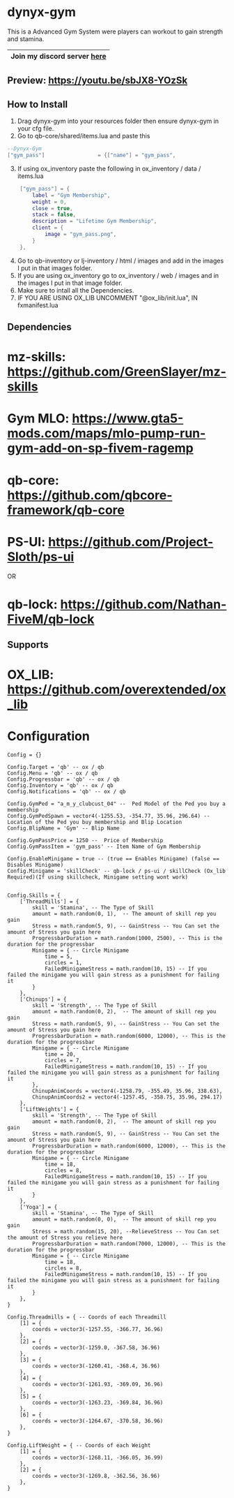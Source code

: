 # dynyx-gym
This is a Advanced Gym System were players can workout to gain strength and stamina.

| Join my discord server [here](https://discord.gg/A4gVRjnvaE) |
| ------------------------------------------------------------ |

## Preview: https://youtu.be/sbJX8-YOzSk

## How to Install
1. Drag dynyx-gym into your resources folder then ensure dynyx-gym in your cfg file.
2. Go to qb-core/shared/items.lua and paste this
```lua
--Dynyx-Gym
["gym_pass"]				 = {["name"] = "gym_pass", 					["label"] = "Gym Membership", 			["weight"] = 0, 		["type"] = "item", 		["image"] = "gym_pass.png", 		["unique"] = true, 		["useable"] = false, 	["shouldClose"] = false,   ["combinable"] = nil,   ["description"] = "Lifetime Gym Membership"},

```
3. If using ox_inventory paste the following in ox_inventory / data / items.lua
```lua
	["gym_pass"] = {
		label = "Gym Membership",
		weight = 0,
		close = true,
		stack = false,
		description = "Lifetime Gym Membership",
		client = {
			image = "gym_pass.png",
		}
	},
```
4. Go to qb-inventory or lj-inventory / html / images and add in the images I put in that images folder.
5. If you are using ox_inventory go to ox_inventory / web / images and in the images I put in that image folder.
6. Make sure to intall all the Dependencies.
7. IF YOU ARE USING OX_LIB UNCOMMENT "@ox_lib/init.lua", IN fxmanifest.lua


## Dependencies
# mz-skills: https://github.com/GreenSlayer/mz-skills
# Gym MLO: https://www.gta5-mods.com/maps/mlo-pump-run-gym-add-on-sp-fivem-ragemp
# qb-core: https://github.com/qbcore-framework/qb-core
# PS-UI: https://github.com/Project-Sloth/ps-ui
OR
# qb-lock: https://github.com/Nathan-FiveM/qb-lock

## Supports 
# OX_LIB: https://github.com/overextended/ox_lib

# Configuration
```
Config = {}

Config.Target = 'qb' -- ox / qb
Config.Menu = 'qb' -- ox / qb
Config.Progressbar = 'qb' -- ox / qb
Config.Inventory = 'qb' -- ox / qb
Config.Notifications = 'qb' -- ox / qb

Config.GymPed = "a_m_y_clubcust_04" --  Ped Model of the Ped you buy a membership
Config.GymPedSpawn = vector4(-1255.53, -354.77, 35.96, 296.64) -- Location of the Ped you buy membership and Blip Location
Config.BlipName = 'Gym' -- Blip Name

Config.GymPassPrice = 1250 --  Price of Membership
Config.GymPassItem = 'gym_pass' -- Item Name of Gym Membership

Config.EnableMinigame = true -- (true == Enables Minigame) (false == Disables Minigame)
Config.Minigame = 'skillCheck' -- qb-lock / ps-ui / skillCheck (Ox_lib Required)(If using skillcheck, Minigame setting wont work)


Config.Skills = {
    ['ThreadMills'] = {
        skill = 'Stamina', -- The Type of Skill
        amount = math.random(0, 1),  -- The amount of skill rep you gain
        Stress = math.random(5, 9), -- GainStress -- You Can set the amount of Stress you gain here
        ProgressbarDuration = math.random(1000, 2500), -- This is the duration for the progressbar
        Minigame = { -- Circle Minigame
            time = 5,
            circles = 1,
            FailedMinigameStress = math.random(10, 15) -- If you failed the minigame you will gain stress as a punishment for failing it
        }
    },
    ['Chinups'] = {
        skill = 'Strength', -- The Type of Skill
        amount = math.random(0, 2),  -- The amount of skill rep you gain
        Stress = math.random(5, 9), -- GainStress -- You Can set the amount of Stress you gain here
        ProgressbarDuration = math.random(6000, 12000), -- This is the duration for the progressbar
        Minigame = { -- Circle Minigame
            time = 20,
            circles = 7,
            FailedMinigameStress = math.random(10, 15) -- If you failed the minigame you will gain stress as a punishment for failing it
        }, 
        ChinupAnimCoords = vector4(-1258.79, -355.49, 35.96, 338.63),
        ChinupAnimCoords2 = vector4(-1257.45, -358.75, 35.96, 294.17)
    },
    ['LiftWeights'] = {
        skill = 'Strength', -- The Type of Skill
        amount = math.random(0, 2),  -- The amount of skill rep you gain
        Stress = math.random(5, 9), -- GainStress -- You Can set the amount of Stress you gain here
        ProgressbarDuration = math.random(6000, 12000), -- This is the duration for the progressbar
        Minigame = { -- Circle Minigame
            time = 18,
            circles = 8,
            FailedMinigameStress = math.random(10, 15) -- If you failed the minigame you will gain stress as a punishment for failing it
        }
    },
    ['Yoga'] = {
        skill = 'Stamina', -- The Type of Skill
        amount = math.random(0, 0),  -- The amount of skill rep you gain
        Stress = math.random(15, 20), --RelieveStress -- You Can set the amount of Stress you relieve here
        ProgressbarDuration = math.random(7000, 12000), -- This is the duration for the progressbar
        Minigame = { -- Circle Minigame
            time = 18, 
            circles = 8,
            FailedMinigameStress = math.random(10, 15) -- If you failed the minigame you will gain stress as a punishment for failing it
        }
    },
}

Config.Threadmills = { -- Coords of each Threadmill
    [1] = {
        coords = vector3(-1257.55, -366.77, 36.96)
    },
    [2] = {
        coords = vector3(-1259.0, -367.58, 36.96)
    },
    [3] = {
        coords = vector3(-1260.41, -368.4, 36.96)
    },
    [4] = {
        coords = vector3(-1261.93, -369.09, 36.96)
    },
    [5] = {
        coords = vector3(-1263.23, -369.84, 36.96)
    },
    [6] = {
        coords = vector3(-1264.67, -370.58, 36.96)
    },
}

Config.LiftWeight = { -- Coords of each Weight
    [1] = {
        coords = vector3(-1268.11, -366.05, 36.99)
    },
    [2] = {
        coords = vector3(-1269.8, -362.56, 36.96)
    },
}
```
